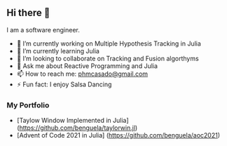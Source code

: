## Hi there 👋

I am a software engineer.

- 🔭 I’m currently working on Multiple Hypothesis Tracking in Julia
- 🌱 I’m currently learning Julia
- 👯 I’m looking to collaborate on Tracking and Fusion algorthyms
- 💬 Ask me about Reactive Programming and Julia
- 📫 How to reach me: phmcasado@gmail.com
- ⚡ Fun fact: I enjoy Salsa Dancing

### My Portfolio

* [Taylow Window Implemented in Julia] (https://github.com/benguela/taylorwin.jl)
* [Advent of Code 2021 in Julia] (https://github.com/benguela/aoc2021)

